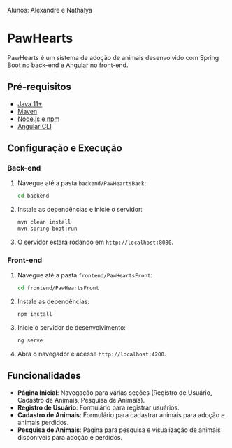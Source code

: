 Alunos: Alexandre e Nathalya

# PawHearts

PawHearts é um sistema de adoção de animais desenvolvido com Spring Boot no back-end e Angular no front-end.

## Pré-requisitos

- [Java 11+](https://www.oracle.com/java/technologies/javase-jdk11-downloads.html)
- [Maven](https://maven.apache.org/install.html)
- [Node.js e npm](https://nodejs.org/en/download/)
- [Angular CLI](https://angular.io/cli)

## Configuração e Execução

### Back-end

1. Navegue até a pasta `backend/PawHeartsBack`:
    ```bash
    cd backend
    ```

2. Instale as dependências e inicie o servidor:
    ```bash
    mvn clean install
    mvn spring-boot:run
    ```

3. O servidor estará rodando em `http://localhost:8080`.

### Front-end

1. Navegue até a pasta `frontend/PawHeartsFront`:
    ```bash
    cd frontend/PawHeartsFront
    ```

2. Instale as dependências:
    ```bash
    npm install
    ```

3. Inicie o servidor de desenvolvimento:
    ```bash
    ng serve
    ```

4. Abra o navegador e acesse `http://localhost:4200`.

## Funcionalidades

- **Página Inicial**: Navegação para várias seções (Registro de Usuário, Cadastro de Animais, Pesquisa de Animais).
- **Registro de Usuário**: Formulário para registrar usuários.
- **Cadastro de Animais**: Formulário para cadastrar animais para adoção e animais perdidos.
- **Pesquisa de Animais**: Página para pesquisa e visualização de animais disponíveis para adoção e perdidos.
